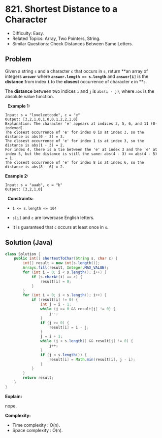 # 821. Shortest Distance to a Character

- Difficulty: Easy.
- Related Topics: Array, Two Pointers, String.
- Similar Questions: Check Distances Between Same Letters.

## Problem

Given a string ```s``` and a character ```c``` that occurs in ```s```, return **an array of integers **```answer```** where **```answer.length == s.length```** and **```answer[i]```** is the **distance** from index **```i```** to the **closest** occurrence of character **```c```** in **```s```.

The **distance** between two indices ```i``` and ```j``` is ```abs(i - j)```, where ```abs``` is the absolute value function.

 
**Example 1:**

```
Input: s = "loveleetcode", c = "e"
Output: [3,2,1,0,1,0,0,1,2,2,1,0]
Explanation: The character 'e' appears at indices 3, 5, 6, and 11 (0-indexed).
The closest occurrence of 'e' for index 0 is at index 3, so the distance is abs(0 - 3) = 3.
The closest occurrence of 'e' for index 1 is at index 3, so the distance is abs(1 - 3) = 2.
For index 4, there is a tie between the 'e' at index 3 and the 'e' at index 5, but the distance is still the same: abs(4 - 3) == abs(4 - 5) = 1.
The closest occurrence of 'e' for index 8 is at index 6, so the distance is abs(8 - 6) = 2.
```

**Example 2:**

```
Input: s = "aaab", c = "b"
Output: [3,2,1,0]
```

 
**Constraints:**


	
- ```1 <= s.length <= 104```
	
- ```s[i]``` and ```c``` are lowercase English letters.
	
- It is guaranteed that ```c``` occurs at least once in ```s```.



## Solution (Java)

```java
class Solution {
    public int[] shortestToChar(String s, char c) {
        int[] result = new int[s.length()];
        Arrays.fill(result, Integer.MAX_VALUE);
        for (int i = 0; i < s.length(); i++) {
            if (s.charAt(i) == c) {
                result[i] = 0;
            }
        }
        for (int i = 0; i < s.length(); i++) {
            if (result[i] != 0) {
                int j = i - 1;
                while (j >= 0 && result[j] != 0) {
                    j--;
                }
                if (j >= 0) {
                    result[i] = i - j;
                }
                j = i + 1;
                while (j < s.length() && result[j] != 0) {
                    j++;
                }
                if (j < s.length()) {
                    result[i] = Math.min(result[i], j - i);
                }
            }
        }
        return result;
    }
}
```

**Explain:**

nope.

**Complexity:**

* Time complexity : O(n).
* Space complexity : O(n).
